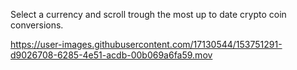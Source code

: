 Select a currency and scroll trough the most up to date crypto coin conversions.

https://user-images.githubusercontent.com/17130544/153751291-d9026708-6285-4e51-acdb-00b069a6fa59.mov

